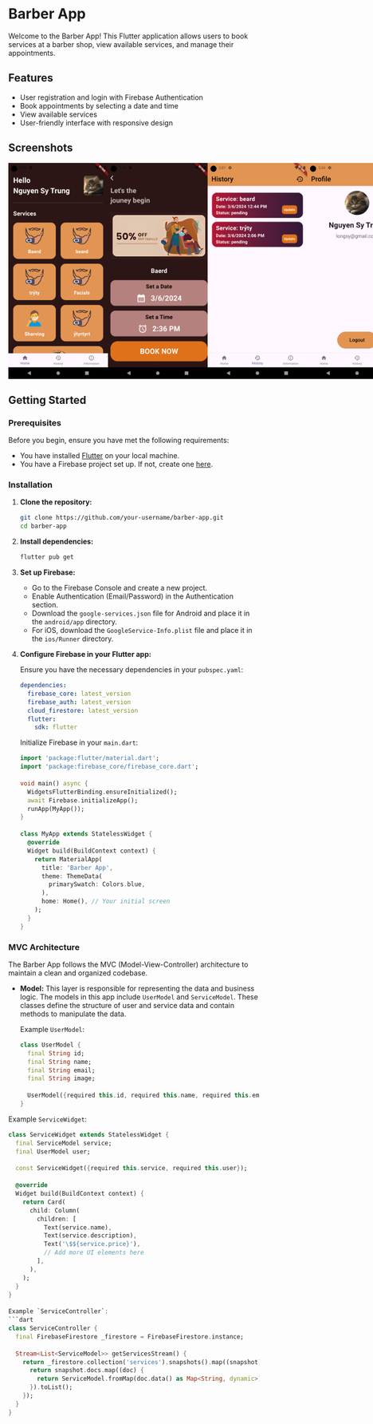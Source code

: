 # Barber App

Welcome to the Barber App! This Flutter application allows users to book services at a barber shop, view available services, and manage their appointments.

## Features

- User registration and login with Firebase Authentication
- Book appointments by selecting a date and time
- View available services
- User-friendly interface with responsive design

## Screenshots

<div style="display:flex">
<img src="screenshots/HomeScreen.png" alt="Home Screen" width="200"/>
<img src="screenshots/BookingScreen.png" alt="Booking Screen" width="200"/>
<img src="screenshots/HistoryScreen.png" alt="History Screen" width="200"/>
<img src="screenshots/InforScreen.png" alt="Info Screen" width="200"/>
</div>

## Getting Started

### Prerequisites

Before you begin, ensure you have met the following requirements:

- You have installed [Flutter](https://flutter.dev/docs/get-started/install) on your local machine.
- You have a Firebase project set up. If not, create one [here](https://console.firebase.google.com/).

### Installation

1. **Clone the repository:**
    ```sh
    git clone https://github.com/your-username/barber-app.git
    cd barber-app
    ```

2. **Install dependencies:**
    ```sh
    flutter pub get
    ```

3. **Set up Firebase:**

    - Go to the Firebase Console and create a new project.
    - Enable Authentication (Email/Password) in the Authentication section.
    - Download the `google-services.json` file for Android and place it in the `android/app` directory.
    - For iOS, download the `GoogleService-Info.plist` file and place it in the `ios/Runner` directory. 

4. **Configure Firebase in your Flutter app:**

    Ensure you have the necessary dependencies in your `pubspec.yaml`:
    ```yaml
    dependencies:
      firebase_core: latest_version
      firebase_auth: latest_version
      cloud_firestore: latest_version
      flutter:
        sdk: flutter
    ```

    Initialize Firebase in your `main.dart`:
    ```dart
    import 'package:flutter/material.dart';
    import 'package:firebase_core/firebase_core.dart';

    void main() async {
      WidgetsFlutterBinding.ensureInitialized();
      await Firebase.initializeApp();
      runApp(MyApp());
    }

    class MyApp extends StatelessWidget {
      @override
      Widget build(BuildContext context) {
        return MaterialApp(
          title: 'Barber App',
          theme: ThemeData(
            primarySwatch: Colors.blue,
          ),
          home: Home(), // Your initial screen
        );
      }
    }
    ```

### MVC Architecture

The Barber App follows the MVC (Model-View-Controller) architecture to maintain a clean and organized codebase.

- **Model:** This layer is responsible for representing the data and business logic. The models in this app include `UserModel` and `ServiceModel`. These classes define the structure of user and service data and contain methods to manipulate the data.

  Example `UserModel`:
  ```dart
  class UserModel {
    final String id;
    final String name;
    final String email;
    final String image;

    UserModel({required this.id, required this.name, required this.email, required this.image});
  }
  
Example `ServiceWidget`:
```dart
class ServiceWidget extends StatelessWidget {
  final ServiceModel service;
  final UserModel user;

  const ServiceWidget({required this.service, required this.user});

  @override
  Widget build(BuildContext context) {
    return Card(
      child: Column(
        children: [
          Text(service.name),
          Text(service.description),
          Text('\$${service.price}'),
          // Add more UI elements here
        ],
      ),
    );
  }
}
    
Example `ServiceController`:
```dart
class ServiceController {
  final FirebaseFirestore _firestore = FirebaseFirestore.instance;

  Stream<List<ServiceModel>> getServicesStream() {
    return _firestore.collection('services').snapshots().map((snapshot) {
      return snapshot.docs.map((doc) {
        return ServiceModel.fromMap(doc.data() as Map<String, dynamic>);
      }).toList();
    });
  }
}



